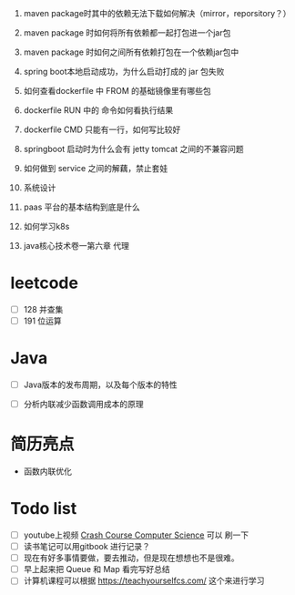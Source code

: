 1. maven package时其中的依赖无法下载如何解决（mirror，reporsitory？）

2. maven package 时如何将所有依赖都一起打包进一个jar包
3. maven package 时如何之间所有依赖打包在一个依赖jar包中
4. spring boot本地启动成功，为什么启动打成的 jar 包失败
5. 如何查看dockerfile 中 FROM 的基础镜像里有哪些包
6. dockerfile RUN 中的 命令如何看执行结果
7. dockerfile CMD 只能有一行，如何写比较好
8. springboot 启动时为什么会有 jetty tomcat 之间的不兼容问题
9. 如何做到 service 之间的解藕，禁止套娃
10. 系统设计
11. paas 平台的基本结构到底是什么
12. 如何学习k8s
13. java核心技术卷一第六章 代理

# leetcode
- [ ] 128 并查集
- [ ] 191 位运算

# Java
-  [ ] Java版本的发布周期，以及每个版本的特性
-  [ ] 分析内联减少函数调用成本的原理



# 简历亮点

- 函数内联优化



# Todo list

- [ ] youtube上视频 [Crash Course Computer Science](https://www.bilibili.com/video/BV1EW411u7th?p=1) 可以 刷一下
- [ ] 读书笔记可以用gitbook 进行记录？
- [ ] 现在有好多事情要做，要去推动，但是现在想想也不是很难。
- [ ] 早上起来把 Queue 和 Map 看完写好总结
- [ ] 计算机课程可以根据 https://teachyourselfcs.com/ 这个来进行学习
